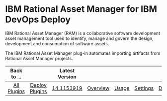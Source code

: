 
IBM Rational Asset Manager for IBM DevOps Deploy
===================================================

IBM Rational Asset Manager (RAM) is a collaborative software development asset management tool used to identify, manage and govern the design, development and consumption of software assets.

The IBM Rational Asset Manager plug-in automates importing artifacts from Rational Asset Manager projects.


|Back to ...||Latest Version|||||
| :---: | :---: | :---: | :---: | :---: | :---: | :---: |
|[All Plugins](../../index.md)|[Deploy Plugins](../README.md)|[14.1153919](https://raw.githubusercontent.com/UrbanCode/IBM-UCD-PLUGINS/main/files/RAMSourceConfig/ucd-RAMSourceConfig-14.1153919.zip)|[Overview](overview.md)|[Usage](usage.md)|[Settings](settings.md)|[Downloads](downloads.md)|
